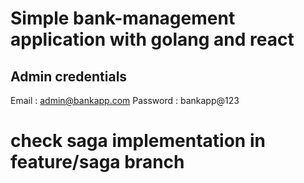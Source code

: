 # Simple bank-management application with golang and react

## Admin credentials

Email : admin@bankapp.com
Password : bankapp@123


# check saga implementation in feature/saga branch